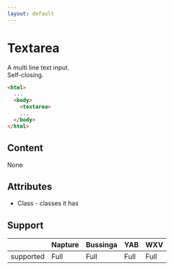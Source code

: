 ```yaml
---
layout: default
---
```

# Textarea
A multi line text input.\
Self-closing.

```html
<html>
  ...
  <body>
    <textarea>
    ...
  </body>
</html>
```

## Content
None

## Attributes
- Class - classes it has

## Support

|           | Napture | Bussinga | YAB  | WXV  |
| --------- | ------- | -------- | ---- | ---- |
| supported | Full    | Full     | Full | Full |
